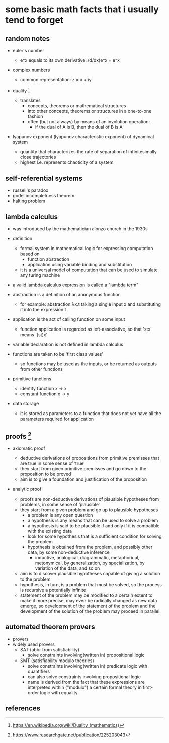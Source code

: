 # some basic math facts that i usually tend to forget


## random notes

- euler's number
  - e^x equals to its own derivative: (d/dx)e^x = e^x

- complex numbers
  - common representation: z = x + iy

- duality [^1]
  - translates 
    - concepts, theorems or mathematical structures 
    - into other concepts, theorems or structures in a one-to-one fashion
    - often (but not always) by means of an involution operation:
      - if the dual of A is B, then the dual of B is A

- lyapunov exponent (lyapunov characteristic exponent) of dynamical system
  - quantity that characterizes the rate of separation of infinitesimally close trajectories
  - highest l.e. represents chaoticity of a system


## self-referential systems

- russell's paradox
- godel incompletness theorem 
- halting problem


## lambda calculus

- was introduced by the mathematician alonzo church in the 1930s
- definition
  - formal system in mathematical logic for expressing computation based on 
    - function abstraction
    - application using variable binding and substitution
  - it is a universal model of computation that can be used to simulate any turing machine

- a valid lambda calculus expression is called a "lambda term"
- abstraction is a definition of an anonymous function
  - for example: abstraction λx.t taking a single input x and substituting it into the expression t
- application is the act of calling function on some input
  - function application is regarded as left-associative, so that 'stx' means '(st)x'
- variable declaration is not defined in lambda calculus
- functions are taken to be 'first class values'
  - so functions may be used as the inputs, or be returned as outputs from other functions
- primitive functions
  - identity function x -> x
  - constant function x -> y
- data storage
  - it is stored as parameters to a function that does not yet have all the parameters required for application


## proofs [^2]

- axiomatic proof
  - deductive derivations of propositions from primitive premisses that are true in some sense of ‘true’
  - they start from given primitive premisses and go down to the proposition to be proved
  - aim is to give a foundation and justification of the proposition
  
- analytic proof
  - proofs are non-deductive derivations of plausible hypotheses from problems, in some sense of ‘plausible’
  - they start from a given problem and go up to plausible hypotheses
    - a problem is any open question
    - a hypothesis is any means that can be used to solve a problem
    - a hypothesis is said to be plausible if and only if it is compatible with the existing data
    - look for some hypothesis that is a sufficient condition for solving the problem
    - hypothesis is obtained from the problem, and possibly other data, by some non-deductive inference
      - inductive, analogical, diagrammatic, metaphorical, metonymical, by generalization, 
        by specialization, by variation of the data, and so on
  - aim is to discover plausible hypotheses capable of giving a solution to the problem
  - hypothesis, in turn, is a problem that must be solved, so the process is recursive a potentially infinite
  - statement of the problem may be modified to a certain extent to make it more precise,
    may even be radically changed as new data emerge, so development of the statement of the problem 
    and the development of the solution of the problem may proceed in parallel


## automated theorem provers

- provers 
- widely used provers
  - SAT (abbr from satisfiability)
    - solve constraints involving(written in) propositional logic
  - SMT (satisfiability modulo theories)
    - solve constraints involving(written in) predicate logic with quantifiers
    - can also solve constraints involving propositional logic
    - name is derived from the fact that these expressions are interpreted within ("modulo") 
      a certain formal theory in first-order logic with equality


## references

[^1]: https://en.wikipedia.org/wiki/Duality_(mathematics)
[^2]: https://www.researchgate.net/publication/225203043
